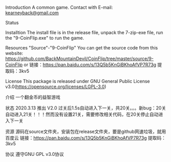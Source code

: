 Introduction
A common game.
Contact with E-mail: kearneyback@gmail.com


Status

Installtion
The install file is in the release file, unpack the 7-zip-exe file, run the "9-CoinFlip.exe" to run the game.

Resources
"Source"-"9-CoinFlip"
You can get the source code from this website:
https://github.com/BackMountainDevil/CoinFlip/tree/master/source/9-CoinFlip
or
链接：https://pan.baidu.com/s/13Q5b5KnGiBKhoAfVP7R73g 
提取码：3kv5

License
This package is released under GNU General Public License v3.0(https://opensource.org/licenses/LGPL-3.0)

介绍
一个翻金币的益智游戏

状态
2020.3.13 推出 V2.0 过关后1.5s自动进入下一关，共20关。。。新bug：20关自动进入21关！！！然而没有设置21关，需要修改相关代码，在20关停止自动进入下一关

资源
源码在source文件夹，安装包在release文件夹，要是github网速垃圾，就用百度云
链接：https://pan.baidu.com/s/13Q5b5KnGiBKhoAfVP7R73g 
提取码：3kv5

协议
遵守GNU GPL v3.0协议
